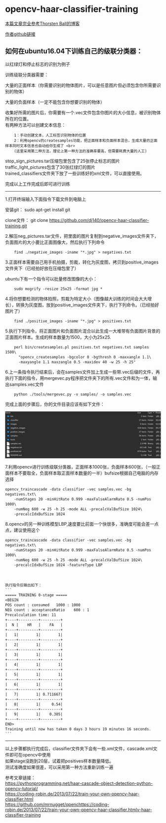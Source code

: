 # opencv-haar-classifier-training 
[本篇文章完全参考Thorsten Ball的博客](http://coding-robin.de/2013/07/22/train-your-own-opencv-haar-classifier.html)

[作者github链接](https://github.com/mrnugget/opencv-haar-classifier-training.git)
## 如何在ubuntu16.04下训练自己的级联分类器：

以红绿灯和停止标志的识别为例子

训练级联分类器需要：

大量的正面样本（你需要识别的物体图片，可以是任意图片但必须包含你所需要识别的物体）

大量的负面样本（一定不能包含你想要识别的物体）

收集好所需的图片后，你需要有一个.vec文件包含你图片的大小信息，被识别物体所在的位置。<br>
有两种方法可以创建文本信息：

		1：手动创建文本，人工标签识别物体的位置
		2：利用opencv的createsamples功能，把正面样本和负面样本混合，生成大量的正面样本同时文本信息也自动给你生成了 <br>
		(这里采用第二种方法，理论上第一种方法的准确率要高，但需要耗费大量的人工)

stop_sign_pictures.tar压缩包里包含了25张停止标志的图片 <br>
traffic_light_pictures包含了30张红绿灯的图片 <br>
trained_classifiers文件夹下放了一些训练好的xml文件，可以直接使用。<br>

完成以上工作完成后即可进行训练

--------------------------------------
1.打开终端输入下面指令下载文件到电脑上

安装git：
		sudo apt-get install git

clone文件：
		git clone https://github.com/dj140/opencv-haar-classifier-training.git



2.解压neg_pictures.tar文件，把里面的图片复制到negative_images文件夹下，负面图片的大小要比正面图像大，然后执行下列命令
 
 
		find ./negative_images -iname "*.jpg" > negatives.txt

3.正面样本需要自己用手机拍摄，剪裁，转化为灰度图，拷贝到positive_images文件夹下（已经拍好放在压缩包里了）

ubuntu下有一个指令可以批量修改图像的大小：

		sudo mogrify -resize 25x25 -format jpg *

4.将你想要检测的物体拍照，剪裁为特定大小（图像越大训练的时间会大大增长），转换为灰度图，放到positive_images文件夹下，执行下列命令。（已经拍好图片了）

		find ./positive_images -iname "*.jpg" > positives.txt


5.执行下列指令，将正面图片和负面图片混合以此生成一大堆带有负面图片背景的正面图片样本。生成的样本数量为1500，大小为25x25.

		perl bin/createsamples.pl positives.txt negatives.txt samples 1500\
   		  "opencv_createsamples -bgcolor 0 -bgthresh 0 -maxxangle 1.1\
   		  -maxyangle 1.1 maxzangle 0.5 -maxidev 40 -w 25 -h 25"




6.上一条指令执行结束后，会在samples文件加上生成一些带.vec后缀的文件，再执行下面的指令，用mergevec.py程序把文件夹下的所有.vec文件和为一体，输出samples.vec文件

		python ./tools/mergevec.py -v samples/ -o samples.vec


完成上面的步骤后，你的文件目录应该有如下文件：

![image](https://github.com/dj140/opencv-haar-classifier-training/raw/master/images/file.png)



7.利用opencv进行训练级联分类器，正面样本1000张，负面样本600张，（一般正面样本不要取全，负面样本取正面样本数量的一半）bufsize根据自己电脑的内存选择

	opencv_traincascade -data classifier -vec samples.vec -bg negatives.txt\
	    -numStages 20 -minHitRate 0.999 -maxFalseAlarmRate 0.5 -numPos 1000\
	    -numNeg 600 -w 25 -h 25 -mode ALL -precalcValBufSize 1024\
	    -precalcIdxBufSize 1024

   
   




8.opencv的另一种训练模型LBP,速度要比前面一个快很多，准确度可能会差一点点，建议使用这个

	opencv_traincascade -data classifier -vec samples.vec -bg negatives.txt\
	    -numStages 20 -minHitRate 0.999 -maxFalseAlarmRate 0.5 -numPos 1000\
	    -numNeg 600 -w 25 -h 25 -mode ALL -precalcValBufSize 1024\
	    -precalcIdxBufSize 1024 -featureType LBP



	执行指令后输出如下：
	```
	===== TRAINING 0-stage =====
	<BEGIN
	POS count : consumed   1000 : 1000
	NEG count : acceptanceRatio    600 : 1
	Precalculation time: 11
	+----+---------+---------+
	|  N |    HR   |    FA   |
	+----+---------+---------+
	|   1|        1|        1|
	+----+---------+---------+
	|   2|        1|        1|
	+----+---------+---------+
	|   3|        1|        1|
	+----+---------+---------+
	|   4|        1|        1|
	+----+---------+---------+
	|   5|        1|        1|
	+----+---------+---------+
	|   6|        1|        1|
	+----+---------+---------+
	|   7|        1| 0.711667|
	+----+---------+---------+
	|   8|        1|     0.54|
	+----+---------+---------+
	|   9|        1|    0.305|
	+----+---------+---------+
	END>
	Training until now has taken 0 days 3 hours 19 minutes 16 seconds.
	```
--------------------------------
以上步骤都执行完成后，classifier文件夹下会有一些.xml文件，cascade.xml文件即可在opencv中使用<br>
如果stage没跑到20层，试着把positives样本数量降低。<br>
测试准确度如果很差，可以采用第一种方法重新训练一遍

参考文章链接：<br>
https://pythonprogramming.net/haar-cascade-object-detection-python-opencv-tutorial/ <br>
https://coding-robin.de/2013/07/22/train-your-own-opencv-haar-classifier.html <br>
https://github.com/mrnugget/openchttps://coding-robin.de/2013/07/22/train-your-own-opencv-haar-classifier.htmlv-haar-classifier-training

